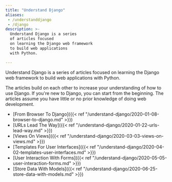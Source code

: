 ```yaml
---
title: "Understand Django"
aliases:
 - /understanddjango
 - /django
description: >-
  Understand Django is a series
  of articles focused
  on learning the Django web framework
  to build web applications
  with Python.

---
```


Understand Django is a series
of articles focused
on learning the Django web framework
to build web applications
with Python.

The articles build
on each other
to increase your understanding
of how to use Django.
If you're new to Django,
you can start
from the beginning.
The articles assume you have little or no prior knowledge
of doing web development.

* [From Browser To Django]({{< ref "/understand-django/2020-01-08-browser-to-django.md" >}})
* [URLs Lead The Way]({{< ref "/understand-django/2020-01-22-urls-lead-way.md" >}})
* [Views On Views]({{< ref "/understand-django/2020-03-03-views-on-views.md" >}})
* [Templates For User Interfaces]({{< ref "/understand-django/2020-04-02-templates-user-interfaces.md" >}})
* [User Interaction With Forms]({{< ref "/understand-django/2020-05-05-user-interaction-forms.md" >}})
* [Store Data With Models]({{< ref "/understand-django/2020-06-25-store-data-with-models.md" >}})
